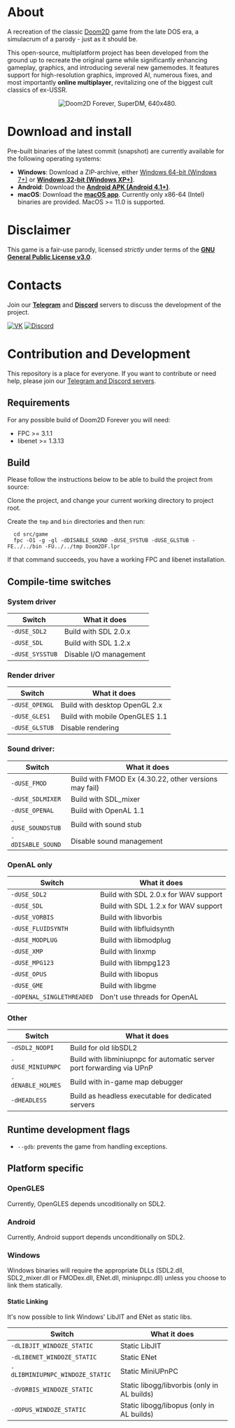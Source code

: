 # About
A recreation of the classic [Doom2D](https://doomwiki.org/wiki/Doom_2D) game from the late DOS era, a simulacrum of a parody - just as it should be.

This open-source, multiplatform project has been developed from the ground up to recreate the original game while significantly enhancing gameplay, graphics, and introducing several new gamemodes. It features support for high-resolution graphics, improved AI, numerous fixes, and most importantly **online multiplayer**, revitalizing one of the biggest cult classics of ex-USSR.
<p align="center">
    <img src="https://doom2d.org/doom2d_forever/about/DFsml.jpg" alt="Doom2D Forever, SuperDM, 640x480.">
</p>

# Download and install
Pre-built binaries of the latest commit (snapshot) are currently available for the following operating systems:
- **Windows**: Download a ZIP-archive, either [Windows 64-bit (Windows 7+)](https://github.com/Doom2D/nix_actions/releases/latest/download/doom2df_win64.x86_64.zip) or [**Windows 32-bit (Windows XP+)**](https://github.com/Doom2D/nix_actions/releases/latest/download/doom2df_windows.x86.zip).
- **Android**: Download the [**Android APK (Android 4.1+)**](https://github.com/Doom2D/nix_actions/releases/latest/download/Doom2D-Forever.apk).
- **macOS**: Download the [**macOS app**](https://github.com/Doom2D/nix_actions/releases/latest/download/Doom2D-Forever.dmg). Currently only x86-64 (Intel) binaries are provided. MacOS >= 11.0 is supported.

# Disclaimer
This game is a fair-use parody, licensed _strictly_ under terms of the [**GNU General Public License v3.0**](https://github.com/Doom2D/Doom2D-Forever/blob/master/COPYING).

<a name="contacts"></a>
# Contacts
Join our [**Telegram**](https://t.me/doom2d) and [**Discord**](https://discord.gg/sGpJwMy) servers to discuss the development of the project.

[![VK](https://img.shields.io/badge/Telegram-2CA5E0?style=flat-squeare&logo=telegram&logoColor=white)](https://t.me/doom2d)
[![Discord](https://img.shields.io/badge/chat-Discord-8c9eff?logo=discord&logoColor=ffffff)](https://discord.gg/sGpJwMy)

# Contribution and Development
This repository is a place for everyone. If you want to contribute or need help, please join our [Telegram and Discord servers](#contacts).

## Requirements
For any possible build of Doom2D Forever you will need:

- FPC >= 3.1.1
- libenet >= 1.3.13

## Build

Please follow the instructions below to be able to build the project from source:

Clone the project, and change your current working directory to project root.

Create the `tmp` and `bin` directories and then run:

```shell
  cd src/game
  fpc -O1 -g -gl -dDISABLE_SOUND -dUSE_SYSTUB -dUSE_GLSTUB -FE../../bin -FU../../tmp Doom2DF.lpr
```

If that command succeeds, you have a working FPC and libenet installation.
## Compile-time switches
### System driver
|Switch          |What it does          |
|----------------|----------------------|
|`-dUSE_SDL2`    |Build with SDL 2.0.x  |
|`-dUSE_SDL`     |Build with SDL 1.2.x  |
|`-dUSE_SYSSTUB` |Disable I/O management|
### Render driver
|Switch         |What it does                  |
|---------------|------------------------------|
|`-dUSE_OPENGL` |Build with desktop OpenGL 2.x |
|`-dUSE_GLES1`  |Build with mobile OpenGLES 1.1|
|`-dUSE_GLSTUB` |Disable rendering             |
### Sound driver:
|Switch            |What it does                                         |
|------------------|-----------------------------------------------------|
|`-dUSE_FMOD`      |Build with FMOD Ex (4.30.22, other versions may fail)|
|`-dUSE_SDLMIXER`  |Build with SDL_mixer                                 |
|`-dUSE_OPENAL`    |Build with OpenAL 1.1                                |
|`-dUSE_SOUNDSTUB` |Build with sound stub                                |
|`-dDISABLE_SOUND` |Disable sound management                             |
### OpenAL only
|Switch                      |What it does                        |
|----------------------------|------------------------------------|
|`-dUSE_SDL2`                |Build with SDL 2.0.x for WAV support|
|`-dUSE_SDL`                 |Build with SDL 1.2.x for WAV support|
|`-dUSE_VORBIS`              |Build with libvorbis                |
|`-dUSE_FLUIDSYNTH`          |Build with libfluidsynth            |
|`-dUSE_MODPLUG`             |Build with libmodplug               |
|`-dUSE_XMP`                 |Build with linxmp                   |
|`-dUSE_MPG123`              |Build with libmpg123                |
|`-dUSE_OPUS`                |Build with libopus                  |
|`-dUSE_GME`                 |Build with libgme                   |
|`-dOPENAL_SINGLETHREADED`   |Don't use threads for OpenAL        |
### Other
|Switch            |What it does                                                         |
|------------------|---------------------------------------------------------------------|
|`-dSDL2_NODPI`    |Build for old libSDL2                                                |
|`-dUSE_MINIUPNPC` |Build with libminiupnpc for automatic server port forwarding via UPnP|
|`-dENABLE_HOLMES` |Build with in-game map debugger                                      |
|`-dHEADLESS`      |Build as headless executable for dedicated servers                    |

## Runtime development flags
- `--gdb`: prevents the game from handling exceptions.

## Platform specific
### OpenGLES
Currently, OpenGLES depends uncoditionally on SDL2.
### Android
Currently, Android support depends unconditionally on SDL2.
### Windows
Windows binaries will require the appropriate DLLs (SDL2.dll, SDL2_mixer.dll or
FMODex.dll, ENet.dll, miniupnpc.dll) unless you choose to link them statically.

#### Static Linking
It's now possible to link Windows' LibJIT and ENet as static libs.

|Switch                        |What it does                               |
|------------------------------|-------------------------------------------|
|`-dLIBJIT_WINDOZE_STATIC`       |Static LibJIT                              |
|`-dLIBENET_WINDOZE_STATIC`      |Static ENet                                |
|`-dLIBMINIUPNPC_WINDOZE_STATIC` |Static MiniUPnPC                           |
|`-dVORBIS_WINDOZE_STATIC`       |Static libogg/libvorbis (only in AL builds)|
|`-dOPUS_WINDOZE_STATIC`         |Static libogg/libopus (only in AL builds)  |
